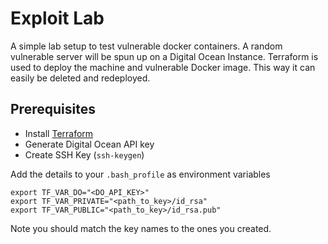 # Exploit Lab

A simple lab setup to test vulnerable docker containers.
A random vulnerable server will be spun up on a Digital Ocean Instance.
Terraform is used to deploy the machine and vulnerable Docker image.
This way it can easily be deleted and redeployed.

## Prerequisites

* Install [Terraform](https://learn.hashicorp.com/tutorials/terraform/install-cli)
* Generate Digital Ocean API key
* Create SSH Key (`ssh-keygen`)

Add the details to your `.bash_profile` as environment variables

```
export TF_VAR_DO="<DO_API_KEY>"
export TF_VAR_PRIVATE="<path_to_key>/id_rsa"
export TF_VAR_PUBLIC="<path_to_key>/id_rsa.pub"
```

Note you should match the key names to the ones you created.


## 
